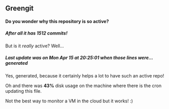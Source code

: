 ## Greengit

#### Do you wonder why this repository is so active?

##### After all it has 1512 commits!

But is it *really* active? Well...

##### Last update was on Mon Apr 15 at 20:25:01 when those lines were... generated

Yes, generated, because it certainly helps a lot to have such an active repo!

Oh and there was **43%** disk usage on the machine
where there is the cron updating this file.

Not the best way to monitor a VM in the cloud but it works! :)

